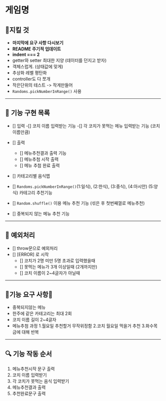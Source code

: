 # 게임명

## 🎯지킬 것

- **마지막에 요구 사항 다시보기**
- **README 주기적 업데이트**
- **indent === 2**
- getter와 setter 최대한 지양 (데이터를 던지고 받자)
- 객체스럽게. (상태값에 맞게)
- 추상화 레벨 평탄화
- controller도 다 쪼개
- 작은단위의 테스트 -> 작게만들어
- `Randoms.pickNumberInRange()` 사용

---

## 🎯 기능 구현 목록

- [] 입력
  -[] 코치 이름 입력받는 기능
  -[] 각 코치가 못먹는 메뉴 입력받는 기능 (코치이름만큼)

- [] 출력

  - [] 메뉴추천결과 출력 기능
  - [] 메뉴추첨 시작 출력
  - [] 메뉴 추첨 완료 출력

- [] 카테고리별 음식맵
- [] `Randoms.pickNumberInRange()`(1:일식), (2:한식), (3:중식), (4:아시안) (5:양식) 카테고리 추천기능
- [] `Random.shuffle()` 이용 메뉴 추천 기능 (섞은 후 첫번째껄로 메뉴추천)
- [] 중복되지 않는 메뉴 추천 기능

---

## 🚨 예외처리

- [] throw문으로 예외처리
- [] [ERROR] 로 시작
  - [] 코치가 2명 미만 5명 초과로 입력했을때
  - [] 못먹는 메뉴가 3개 이상일때 (2개까지만)
  - [] 코치 이름이 2~4글자가 아닐때

---

## 🚀기능 요구 사항🚀

- 중복되지않는 메뉴
- 한주에 같은 카테고리는 최대 2회
- 코치 이름 길이 2~4글자
- 메뉴추첨 과정 1.월요일 추천할거 무작위정함 2.코치 월요일 먹을거 추천 3.화수목금에 대해 반복

---

## 🔍 기능 작동 순서

1. 메뉴추천시작 문구 출력
2. 코치 이름 입력받기
3. 각 코치가 못먹는 음식 입력받기
4. 메뉴추천결과 출력
5. 추천완료문구 출력
